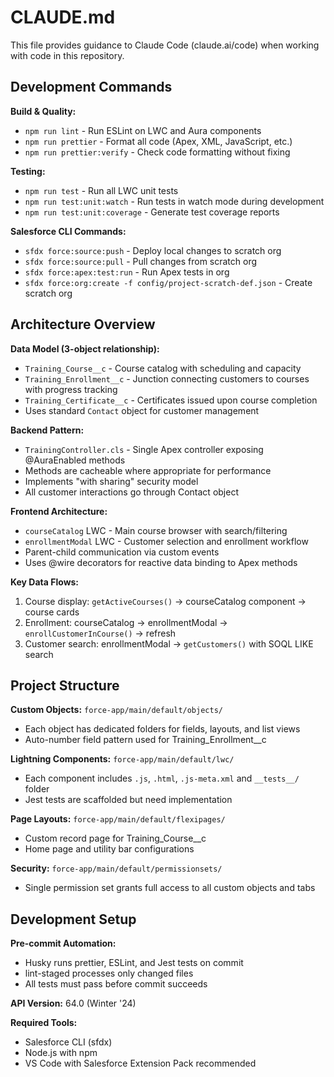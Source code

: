 # CLAUDE.md

This file provides guidance to Claude Code (claude.ai/code) when working with code in this repository.

## Development Commands

**Build & Quality:**
- `npm run lint` - Run ESLint on LWC and Aura components
- `npm run prettier` - Format all code (Apex, XML, JavaScript, etc.)
- `npm run prettier:verify` - Check code formatting without fixing

**Testing:**
- `npm run test` - Run all LWC unit tests
- `npm run test:unit:watch` - Run tests in watch mode during development
- `npm run test:unit:coverage` - Generate test coverage reports

**Salesforce CLI Commands:**
- `sfdx force:source:push` - Deploy local changes to scratch org
- `sfdx force:source:pull` - Pull changes from scratch org
- `sfdx force:apex:test:run` - Run Apex tests in org
- `sfdx force:org:create -f config/project-scratch-def.json` - Create scratch org

## Architecture Overview

**Data Model (3-object relationship):**
- `Training_Course__c` - Course catalog with scheduling and capacity
- `Training_Enrollment__c` - Junction connecting customers to courses with progress tracking
- `Training_Certificate__c` - Certificates issued upon course completion
- Uses standard `Contact` object for customer management

**Backend Pattern:**
- `TrainingController.cls` - Single Apex controller exposing @AuraEnabled methods
- Methods are cacheable where appropriate for performance
- Implements "with sharing" security model
- All customer interactions go through Contact object

**Frontend Architecture:**
- `courseCatalog` LWC - Main course browser with search/filtering
- `enrollmentModal` LWC - Customer selection and enrollment workflow  
- Parent-child communication via custom events
- Uses @wire decorators for reactive data binding to Apex methods

**Key Data Flows:**
1. Course display: `getActiveCourses()` → courseCatalog component → course cards
2. Enrollment: courseCatalog → enrollmentModal → `enrollCustomerInCourse()` → refresh
3. Customer search: enrollmentModal → `getCustomers()` with SOQL LIKE search

## Project Structure

**Custom Objects:** `force-app/main/default/objects/`
- Each object has dedicated folders for fields, layouts, and list views
- Auto-number field pattern used for Training_Enrollment__c

**Lightning Components:** `force-app/main/default/lwc/`
- Each component includes `.js`, `.html`, `.js-meta.xml` and `__tests__/` folder
- Jest tests are scaffolded but need implementation

**Page Layouts:** `force-app/main/default/flexipages/`
- Custom record page for Training_Course__c
- Home page and utility bar configurations

**Security:** `force-app/main/default/permissionsets/`
- Single permission set grants full access to all custom objects and tabs

## Development Setup

**Pre-commit Automation:**
- Husky runs prettier, ESLint, and Jest tests on commit
- lint-staged processes only changed files
- All tests must pass before commit succeeds

**API Version:** 64.0 (Winter '24)

**Required Tools:**
- Salesforce CLI (sfdx)
- Node.js with npm
- VS Code with Salesforce Extension Pack recommended
